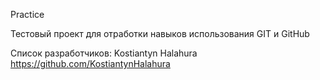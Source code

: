 Practice

Тестовый проект для отработки навыков использования GIT и GitHub

Список разработчиков:
Kostiantyn Halahura https://github.com/KostiantynHalahura